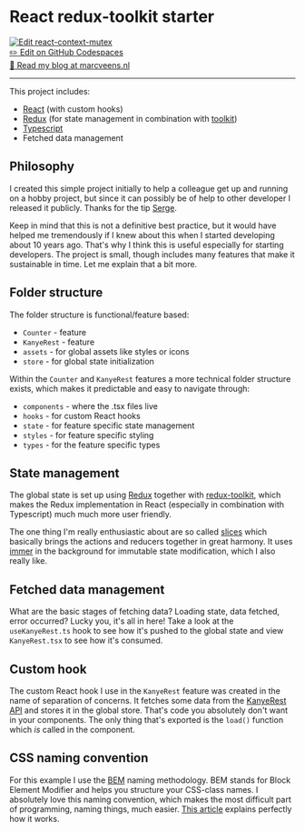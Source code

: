 # React redux-toolkit starter

[![Edit react-context-mutex](https://codesandbox.io/static/img/play-codesandbox.svg)](https://codesandbox.io/s/github/marcveens/react-redux-toolkit-starter) <br />
[:pencil2: Edit on GitHub Codespaces](https://marcveens-react-redux-toolkit-starter-49v2.github.dev/) <br />
[:orange_book: Read my blog at marcveens.nl](https://www.marcveens.nl/)

---

This project includes:
- [React](https://reactjs.org/) (with custom hooks)
- [Redux](https://redux.js.org/) (for state management in combination with [toolkit](https://redux-toolkit.js.org/))
- [Typescript](https://www.typescriptlang.org/)
- Fetched data management


## Philosophy
I created this simple project initially to help a colleague get up and running on a hobby project, but since it can possibly be of help to other developer I released it publicly. Thanks for the tip [Serge](https://github.com/svdoever).

Keep in mind that this is not a definitive best practice, but it would have helped me tremendously if I knew about this when I started developing about 10 years ago. That's why I think this is useful especially for starting developers. The project is small, though includes many features that make it sustainable in time. Let me explain that a bit more. 

## Folder structure
The folder structure is functional/feature based:
- `Counter` - feature
- `KanyeRest` - feature
- `assets` - for global assets like styles or icons
- `store` - for global state initialization

Within the `Counter` and `KanyeRest` features a more technical folder structure exists, which makes it predictable and easy to navigate through:
- `components` - where the .tsx files live
- `hooks` - for custom React hooks
- `state` - for feature specific state management
- `styles` - for feature specific styling
- `types` - for the feature specific types

## State management
The global state is set up using [Redux](https://redux.js.org/) together with [redux-toolkit](https://redux-toolkit.js.org/), which makes the Redux implementation in React (especially in combination with Typescript) much much more user friendly. 
 
The one thing I'm really enthusiastic about are so called [slices](https://redux-toolkit.js.org/tutorials/quick-start#create-a-redux-state-slice) which basically brings the actions and reducers together in great harmony. It uses [immer](https://github.com/immerjs/immer) in the background for immutable state modification, which I also really like. 

## Fetched data management
What are the basic stages of fetching data? Loading state, data fetched, error occurred? Lucky you, it's all in here! Take a look at the `useKanyeRest.ts` hook to see how it's pushed to the global state and view `KanyeRest.tsx` to see how it's consumed. 

## Custom hook
The custom React hook I use in the `KanyeRest` feature was created in the name of separation of concerns. It fetches some data from the [KanyeRest API](https://kanye.rest/) and stores it in the global store. That's code you absolutely don't want in your components. The only thing that's exported is the `load()` function which _is_ called in the component. 

## CSS naming convention
For this example I use the [BEM](http://getbem.com/naming/) naming methodology. BEM stands for Block Element Modifier and helps you structure your CSS-class names. I absolutely love this naming convention, which makes the most difficult part of programming, naming things, much easier. [This article](http://getbem.com/naming/) explains perfectly how it works. 
